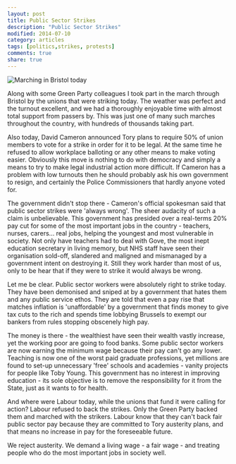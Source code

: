 ```yaml
---
layout: post
title: Public Sector Strikes
description: "Public Sector Strikes"
modified: 2014-07-10
category: articles
tags: [politics,strikes, protests]
comments: true
share: true
---
```


![Marching in Bristol today](https://farm3.staticflickr.com/2917/14433900998_7931004a37.jpg "Marching in Bristol today")

Along with some Green Party colleagues I took part in the march through Bristol by the unions that were
striking today. The weather was perfect and the turnout excellent, and we had a thoroughly enjoyable time
with almost total support from passers by. This was just one of many such marches throughout the country,
with hundreds of thousands taking part.

Also today, David Cameron announced Tory plans to require 50% of union members to vote for a strike in
order for it to be legal. At the same time he refused to allow workplace balloting or any other means
to make voting easier. Obviously this move is nothing to do with democracy and simply a means to try
to make legal industrial action more difficult. If Cameron has a problem with low turnouts then he
should probably ask his own government to resign, and certainly the Police Commissioners that hardly
anyone voted for.

The government didn't stop there - Cameron's official spokesman said that public sector strikes were 'always
wrong'. The sheer audacity of such a claim is unbelievable. This government has presided over a real-terms
20% pay cut for some of the most important jobs in the country - teachers, nurses, carers... real jobs,
helping the youngest and most vulnerable in society. Not only have teachers had to deal with Gove, the most
inept education secretary in living memory, but NHS staff have seen their organisation sold-off, slandered
and maligned and mismanaged by a government intent on destroying it. Still they work harder than most
of us, only to be hear that if they were to strike it would always be wrong.

Let me be clear. Public sector workers were absolutely right to strike today. They have been demonised
and sniped at by a government that hates them and any public service ethos. They are told that even a
pay rise that matches inflation is 'unaffordable' by a government that finds money to give tax cuts
to the rich and spends time lobbying Brussels to exempt our bankers from rules stopping obscenely high
pay.

The money is there - the wealthiest have seen their wealth vastly increase, yet the working poor
are going to food banks. Some public sector workers are now earning the minimum wage because their
pay can't go any lower. Teaching is now one of the worst paid graduate professions, yet millions are
found to set-up unnecessary 'free' schools and academies - vanity projects for people like Toby Young.
This government has no interest in improving education - its sole objective is to remove the
responsibility for it from the State, just as it wants to for health. 

And where were Labour today, while the unions that fund it were calling for action? Labour refused
to back the strikes. Only the Green Party backed them and marched with the strikers. Labour know that
they can't back fair public sector pay because they are committed to Tory austerity plans, and that means
no increase in pay for the foreseeable future.

We reject austerity. We demand a living wage - a fair wage - and treating people who do the most important jobs in society well.



